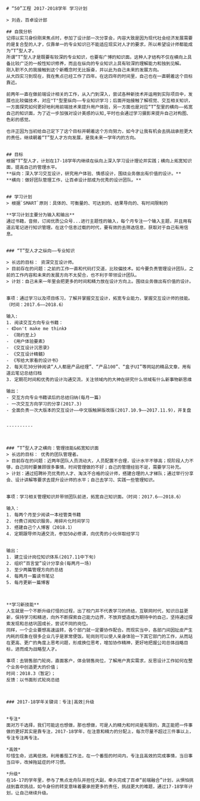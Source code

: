     # “50”工程 2017-2018学年 学习计划
    
    > 刘垚，百卓设计部
    
    ## 自我分析
    记得以实习身份刚来焦点时，参加了设计部一次分享会，内容大致是因为现代社会经济发展需要的是复合型的人才，仅靠单一的专业知识已不能适应现实对人才的要求，所以希望设计师都能成为“T”型人才。  
    所谓“T”型人才是既要有较深的专业知识，也要有广博的知识面。这种人才结构不仅在横向上具备比较广泛的一般性知识修养，而且在纵向的专业知识上具有较深的理解能力和独到见解。
    刚入职不久的我接触到这个新概念时无比振奋，并以此为自己未来的发展方向。  
    从大四实习到现在，我在焦点已经工作了四年。在这四年的时间里，自己也在一直朝着这个目标靠近。
    
    前两年一直在做前端设计相关的工作，从入门到深入，尝试各种新技术并运用到实际项目中，发展也比较偏技术，对应"T"型里纵向——专业知识学习；后面开始接触了解视觉、交互相关知识，一方面探究如何更好地利用前端技术来提升用户体验，另一方面也是对应“T”型里的横向——拓宽自己的知识面，为了近一步加强对设计美感的认知,平时也会通过学习摄影来提升自己对构图、色彩的感觉。
    
    也许正因为当初给自己定下了这个目标并朝着这个方向努力，如今才让我有机会去挑战承担更大的责任。继续朝着“T”型人才方向发展，是我未来一学年内的方向。
    
    
    ## 目标
    根据“T”型人才，计划在17-18学年内继续在纵向上深入学习设计理论并实践；横向上拓宽知识面，提高自己的管理水平。  
    **纵向：深入学习交互设计，研究用户体验、情感设计，围绕业务做出有价值的设计。**  
    **横向：做好团队管理工作，让百卓设计部成为优秀的设计团队。**  
    
    
    ## 学习计划
    > 根据`SMART`原则：具体的、可衡量的、可达到的、结果导向的、有时间限制的
    
    **学习计划主要分为输入和输出**  
    通过书籍，音频，订阅优质公众号...进行主题性的输入，每个月专注一个输入主题，并且用有道云笔记进行知识管理。在这个信息过载的时代，要有效的去筛选信息，获取对于自己有用信息。
    
    
    ### “T”型人才之纵向——专业知识  
    
    > 长远的目标： 资深交互设计师。   
    > 目前存在的问题：之前的工作一直和代码打交道，比较偏技术。如今要负责管理设计团队，之前的工作内容和未来的发展方向不太契合，也不利于带领设计团队。  
    > 计划：自己未来一年里会把更多的时间和精力放在设计方向上。围绕业务做出有价值的设计。
    
    
    事项：通过学习以及项目练习，了解并掌握交互设计，拓宽专业能力，掌握交互设计师的技能。（时间：2017.6——2018.6） 
     
    输入:   
    1. 阅读交互方向专业书籍：  
    - 《Don't make me think》    
    - 《简约至上》  
    - 《用户体验要素》  
    - 《交互设计沉思录》  
    - 《交互设计精髓》   
    - 《写给大家看的设计书》  
    2. 每天花30分钟阅读“人人都是产品经理”、“产品100”、“盒子UI”等网站的精品文章，用有道云笔记总结归档  
    3. 定期花时间和优秀的设计沟通交流，关注领域内的大神在研究什么领域有什么新事物新思维
    
    输出：  
    - 交互方向专业书籍读后的总结归纳(每月一篇)  
    - 一次交互方向学习的分享(2017.3)  
    - 全面负责一次大版本的交互设计——中文版触屏版改版(2017.10.9——2017.11.9)，并复盘
    
    
    ----------
    
    
    
    ### “T”型人才之横向：管理技能&拓宽知识面
    > 长远的目标： 优秀的团队管理者。   
    > 目前存在的问题：近两年团队人员流动大，人员配置不合理，设计水平不够高；现阶段人力不够，自己同时要兼顾很多事情，时间管理做的不好；自己的管理经验不足，需要学习补充。  
    > 计划：通过招聘补充优秀的人才、淘汰不合格的设计师，搭建合理的人才梯队；通过举行分享会、设计讲解等要求去提升设计师的水平；自己去学习、实践一些管理知识。
      
    
    事项：学习相关管理知识并带领团队前进，拓宽自己知识面。（时间：2017.6——2018.6） 
    
    输入：  
    1. 每两个月至少阅读一本经管类书籍  
    2. 付费订阅知识服务，用碎片化时间学习
    3. 搭建自己个人博客（2018.1）
    4. 定期跟导师沟通交流，参加50必修课，向优秀的小伙伴取经学习
    
    
    输出：  
    1. 建立设计岗位知识体系(2017.11中下旬)  
    2. 组织“百言堂”设计分享会(每两月一场)  
    3. 至少两篇管理方向的总结  
    4. 每两月一篇读书笔记  
    5. 每月更新一篇博客
    
    
    
    **学习新技能**  
    人生就是一个不断升级打怪的过程，出了校门并不代表学习的终结，互联网时代，知识日益更新，保持学习和精进，向外不断探索自己能力边界，不放弃塑造成为期待中的自己，坚持通过探索发现和总结巩固成长，尝试不同的岗位。  
    同样，一个企业要想高速运转，各个部门就一定要协作配合。而现实当中，各部门间因扯皮产生内耗的现象在很多企业几乎是家常便饭。轮岗则可以使人亲身体验一下其它部门的工作，从而站在更高、更广的角度上思考问题，形成换位思考，增加协作精神，更好地把握公司总体战略目标，进而成为战略型人才。
    
    事项：去销售部门轮岗，直面客户，体会销售岗位，了解用户真实需求，反思设计工作如何在整个业务中创造更大的价值；
    时间：2018.3（暂定）；
    反馈：以书面形式轮岗总结
    
    
    
    ### 2017-18学年关键词：专注|高效|升级
    
      
    *专注*  
    面对万千选择，我们可能这也想做，那也想做，可是人的精力和时间是有限的，真正能把一件事做的更好其实是靠专注，2017-18学年，在注意和精力的分配上，每次尽量不超过三件事以上，专注专注再专注。
    
    *高效*  
    珍惜生命，远离低效。利用番茄工作法，在一个番茄的时间内，专注且高效的完成事情，当日事当日毕，改掉拖延症的坏习惯。
    
    *升级*
    在16-17的学年里，参与了焦点龙舟队并担任大副，牵头完成了百卓“前端融合”计划，从惧怕挑战到喜欢挑战，如今身份的转变意味着要承担更多的责任，挑战更大的难题，通过17-18学年计划，让自己继续升级。
    
    

